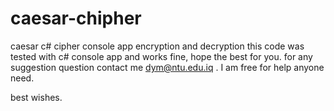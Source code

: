 # caesar-chipher
caesar c# cipher console app encryption and decryption
this code was tested with c# console app and works fine,
hope the best for you.
for any suggestion question contact me dym@ntu.edu.iq . I am free for help anyone need.

best wishes.
